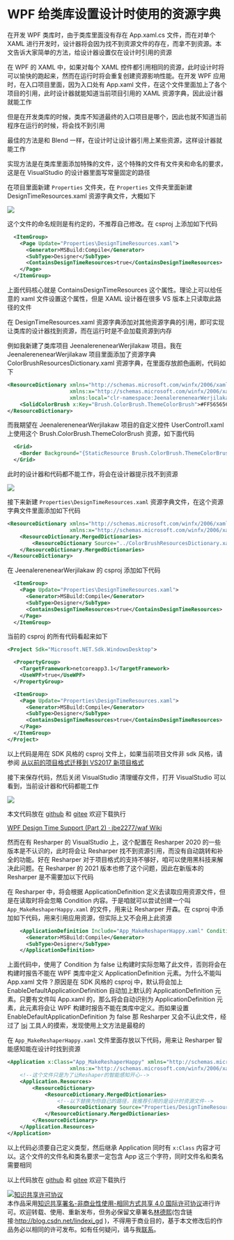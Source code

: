 
# WPF 给类库设置设计时使用的资源字典

在开发 WPF 类库时，由于类库里面没有存在 App.xaml.cs 文件，而在对单个 XAML 进行开发时，设计器将会因为找不到资源文件的存在，而拿不到资源。本文告诉大家简单的方法，给设计器设置仅在设计时引用的资源

<!--more-->


<!-- CreateTime:2021/4/22 8:44:19 -->

<!-- 发布 -->

在 WPF 的 XAML 中，如果对每个 XAML 控件都引用相同的资源，此时设计时将可以愉快的跑起来，然而在运行时将会重复创建资源影响性能。在开发 WPF 应用时，在入口项目里面，因为入口处有 App.xaml 文件，在这个文件里面加上了各个项目的引用，此时设计器就能知道当前项目引用的 XAML 资源字典，因此设计器就能工作

但是在开发类库的时候，类库不知道最终的入口项目是哪个，因此也就不知道当前程序在运行的时候，将会找不到引用

最佳的方法是和 Blend 一样，在设计时让设计器引用上某些资源，这样设计器就能工作

实现方法是在类库里面添加特殊的文件，这个特殊的文件有文件夹和命名的要求，这是在 VisualStudio 的设计器里面写常量固定的路径

在项目里面新建 `Properties` 文件夹，在 `Properties` 文件夹里面新建 DesignTimeResources.xaml 资源字典文件，大概如下

<!-- ![](image/WPF 给类库设置设计时使用的资源字典/WPF 给类库设置设计时使用的资源字典0.png) -->

![](http://image.acmx.xyz/lindexi%2F202142292019449.jpg)

这个文件的命名规则是有约定的，不推荐自己修改。在 csproj 上添加如下代码

```xml
  <ItemGroup>
    <Page Update="Properties\DesignTimeResources.xaml">
      <Generator>MSBuild:Compile</Generator>
      <SubType>Designer</SubType>
      <ContainsDesignTimeResources>true</ContainsDesignTimeResources>
    </Page>
  </ItemGroup>
```

上面代码核心就是 ContainsDesignTimeResources 这个属性。理论上可以给任意的 xaml 文件设置这个属性，但是 XAML 设计器在很多 VS 版本上只读取此路径的文件

在 DesignTimeResources.xaml 资源字典添加对其他资源字典的引用，即可实现让类库的设计器找到资源，而在运行时是不会加载资源到内存

例如我新建了类库项目 JeenalerenenearWerjilakaw 项目。我在 JeenalerenenearWerjilakaw 项目里面添加了资源字典 ColorBrushResourcesDictionary.xaml 资源字典，在里面存放颜色画刷，代码如下

```xml
<ResourceDictionary xmlns="http://schemas.microsoft.com/winfx/2006/xaml/presentation"
                    xmlns:x="http://schemas.microsoft.com/winfx/2006/xaml"
                    xmlns:local="clr-namespace:JeenalerenenearWerjilakaw">
    <SolidColorBrush x:Key="Brush.ColorBrush.ThemeColorBrush">#FF565656</SolidColorBrush>
</ResourceDictionary>
```

而我期望在 JeenalerenenearWerjilakaw 项目的自定义控件 UserControl1.xaml 上使用这个 Brush.ColorBrush.ThemeColorBrush 资源，如下面代码

```xml
  <Grid>
    <Border Background="{StaticResource Brush.ColorBrush.ThemeColorBrush}" Margin="10,10,10,10"></Border>
  </Grid>
```

此时的设计器和代码都不能工作，将会在设计器提示找不到资源

<!-- ![](image/WPF 给类库设置设计时使用的资源字典/WPF 给类库设置设计时使用的资源字典2.png) -->

![](http://image.acmx.xyz/lindexi%2F2021422932291920.jpg)

接下来新建 `Properties\DesignTimeResources.xaml` 资源字典文件，在这个资源字典文件里面添加如下代码

```xml
<ResourceDictionary xmlns="http://schemas.microsoft.com/winfx/2006/xaml/presentation"
                    xmlns:x="http://schemas.microsoft.com/winfx/2006/xaml">
    <ResourceDictionary.MergedDictionaries>
        <ResourceDictionary Source="../ColorBrushResourcesDictionary.xaml"></ResourceDictionary>
    </ResourceDictionary.MergedDictionaries>
</ResourceDictionary>
```

在 JeenalerenenearWerjilakaw 的 csproj 添加如下代码

```xml
  <ItemGroup>
    <Page Update="Properties\DesignTimeResources.xaml">
      <Generator>MSBuild:Compile</Generator>
      <SubType>Designer</SubType>
      <ContainsDesignTimeResources>true</ContainsDesignTimeResources>
    </Page>
  </ItemGroup>
```

当前的 csproj 的所有代码看起来如下

```xml
<Project Sdk="Microsoft.NET.Sdk.WindowsDesktop">

  <PropertyGroup>
    <TargetFramework>netcoreapp3.1</TargetFramework>
    <UseWPF>true</UseWPF>
  </PropertyGroup>

  <ItemGroup>
    <Page Update="Properties\DesignTimeResources.xaml">
      <Generator>MSBuild:Compile</Generator>
      <SubType>Designer</SubType>
      <ContainsDesignTimeResources>true</ContainsDesignTimeResources>
    </Page>
  </ItemGroup>
</Project>
```

以上代码是用在 SDK 风格的 csproj 文件上，如果当前项目文件非 sdk 风格，请参阅 [从以前的项目格式迁移到 VS2017 新项目格式](https://blog.lindexi.com/post/%E4%BB%8E%E4%BB%A5%E5%89%8D%E7%9A%84%E9%A1%B9%E7%9B%AE%E6%A0%BC%E5%BC%8F%E8%BF%81%E7%A7%BB%E5%88%B0-VS2017-%E6%96%B0%E9%A1%B9%E7%9B%AE%E6%A0%BC%E5%BC%8F.html )

接下来保存代码，然后关闭 VisualStudio 清理缓存文件，打开 VisualStudio 可以看到，当前设计器和代码都能工作

<!-- ![](image/WPF 给类库设置设计时使用的资源字典/WPF 给类库设置设计时使用的资源字典1.png) -->

![](http://image.acmx.xyz/lindexi%2F2021422930159898.jpg)

本文代码放在 [github](https://github.com/lindexi/lindexi_gd/tree/41f631f0/HallnebubeaChelnawjecere ) 和 [gitee](https://gitee.com/lindexi/lindexi_gd/tree/41f631f0/HallnebubeaChelnawjecere) 欢迎下载执行

[WPF Design Time Support (Part 2) · jbe2277/waf Wiki](https://github.com/jbe2277/waf/wiki/WPF-Design-Time-Support-(Part-2) )

然而在有 Resharper 的 VisualStudio 上，这个配置在 Resharper 2020 的一些版本是不认识的，此时将会让 Resharper 找不到资源引用，而没有自动跳转和补全的功能。好在 Resharper 对于项目格式的支持不够好，咱可以使用黑科技来解决此问题。在 Resharper 的 2021 版本也修了这个问题，因此在新版本的 Resharper 是不需要加以下代码

在 Resharper 中，将会根据 ApplicationDefinition 定义去读取应用资源文件，但是在读取时将会忽略 Condition 内容。于是咱就可以尝试创建一个叫 `App_MakeReshaperHappy.xaml` 的文件，用来让 Resharper 开森。在 csproj 中添加如下代码，用来引用应用资源，但实际上又不会用上此资源

```xml
    <ApplicationDefinition Include="App_MakeReshaperHappy.xaml" Condition="false">
      <Generator>MSBuild:Compile</Generator>
      <SubType>Designer</SubType>
    </ApplicationDefinition>
```

上面代码中，使用了 Condition 为 false 让构建时实际忽略了此文件，否则将会在构建时报告不能在 WPF 类库中定义 ApplicationDefinition 元素。为什么不能叫 App.xaml 文件？原因是在 SDK 风格的 csproj 中，默认将会加上 EnableDefaultApplicationDefinition 自动加上默认的 ApplicationDefinition 元素。只要有文件叫 App.xaml 的，那么将会自动识别为 ApplicationDefinition 元素，此元素将会让 WPF 构建时报告不能在类库中定义。而如果设置 EnableDefaultApplicationDefinition 为 false 那 Resharper 又会不认此文件，经过了 [lsj](https://blog.sdlsj.net) 工具人的摸索，发现使用上文方法是最稳的

在 `App_MakeReshaperHappy.xaml` 文件里面存放以下代码，用来让 Resharper 智能感知能在设计时找到资源

```xml
<Application x:Class="App_MakeReshaperHappy" xmlns="http://schemas.microsoft.com/winfx/2006/xaml/presentation"
                    xmlns:x="http://schemas.microsoft.com/winfx/2006/xaml">
    <!--这个文件只是为了让Reshaper的智能感知开心-->
    <Application.Resources>
        <ResourceDictionary>
            <ResourceDictionary.MergedDictionaries>
                <!--以下替换为你自己的路径，我推荐引用的是设计时资源文件-->
                <ResourceDictionary Source="Properties/DesignTimeResources.xaml" />
            </ResourceDictionary.MergedDictionaries>
        </ResourceDictionary>
    </Application.Resources>
</Application>
```

以上代码必须要自己定义类型，然后继承 Application 同时有 `x:Class` 内容才可以。这个文件的文件名和类名要求一定包含 App 这三个字符，同时文件名和类名需要相同

以上代码放在 [github](https://github.com/lindexi/lindexi_gd/tree/b771e3f0/HallnebubeaChelnawjecere ) 和 [gitee](https://gitee.com/lindexi/lindexi_gd/tree/b771e3f0/HallnebubeaChelnawjecere) 欢迎下载执行





<a rel="license" href="http://creativecommons.org/licenses/by-nc-sa/4.0/"><img alt="知识共享许可协议" style="border-width:0" src="https://licensebuttons.net/l/by-nc-sa/4.0/88x31.png" /></a><br />本作品采用<a rel="license" href="http://creativecommons.org/licenses/by-nc-sa/4.0/">知识共享署名-非商业性使用-相同方式共享 4.0 国际许可协议</a>进行许可。欢迎转载、使用、重新发布，但务必保留文章署名[林德熙](http://blog.csdn.net/lindexi_gd)(包含链接:http://blog.csdn.net/lindexi_gd )，不得用于商业目的，基于本文修改后的作品务必以相同的许可发布。如有任何疑问，请与我[联系](mailto:lindexi_gd@163.com)。